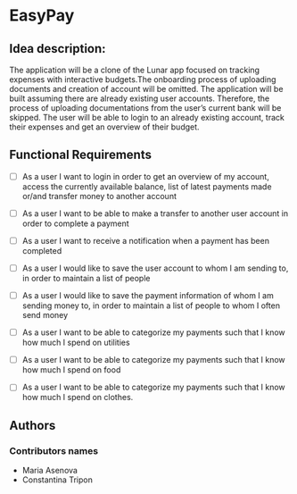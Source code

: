 # EasyPay
 <description>
 
 ## Idea description:

The application will be a clone of the Lunar app focused on tracking expenses with interactive budgets.The onboarding process of uploading documents and creation of account will be omitted. The application will be built assuming there are already existing user accounts. Therefore, the process of uploading documentations from the user’s current bank will be skipped. The user will be able to login to an already existing account, track their expenses and get an overview of their budget.

 
 ## Functional Requirements
 
 - [ ] As a user I want to login in order to get an overview of my account, access the currently available balance, list of latest payments made or/and transfer money to another account
 - [ ] As a user I want to be able to make a transfer to another user account in order to complete a payment
 - [ ] As a user I want to receive a notification when a payment has been completed
 - [ ] As a user I would like to save the user account to whom I am sending to, in order to maintain a list of people
 - [ ] As a user I would like to save the payment information of whom I am sending money to, in order to maintain a list of people to whom I often send money
 - [ ] As a user I want to be able to categorize my payments such that I know how much I spend on utilities
 - [ ] As a user I want to be able to categorize my payments such that I know how much I spend on food
 - [ ] As a user I want to be able to categorize my payments such that I know how much I spend on clothes.


 ## Authors
 ### Contributors names
 
 * Maria Asenova
 * Constantina Tripon
 
 

